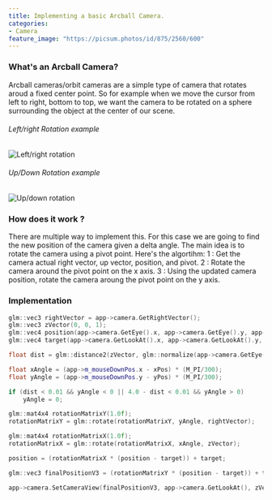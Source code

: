 ```yaml
---
title: Implementing a basic Arcball Camera.
categories:
- Camera
feature_image: "https://picsum.photos/id/875/2560/600"
---
```


### What's an Arcball Camera?

Arcball cameras/orbit cameras are a simple type of camera that rotates aroud a fixed center point. So for example when we move the cursor from left to right, bottom to top, we want the camera to be rotated on a sphere surrounding the object at the center of our scene.

###### Left/right Rotation example
![Left/right rotation](https://media.giphy.com/media/fsnKctjdBVQWo0pXLy/giphy.gif)  

###### Up/Down Rotation example
![Up/down rotation](https://media.giphy.com/media/YSZbmrRYLQhhFJ6kdP/giphy.gif)  

### How does it work ?
There are multiple way to implement this. For this case we are going to find the new position of the camera given a delta angle. The main idea is to rotate the camera using a pivot point. Here's the algortihm:
1 : Get the camera actual right vector, up vector, position, and pivot.
2 : Rotate the camera around the pivot point on the x axis.
3 : Using the updated camera position, rotate the camera aroung the pivot point on the y axis.

### Implementation

```cpp
glm::vec3 rightVector = app->camera.GetRightVector();
glm::vec3 zVector(0, 0, 1);
glm::vec4 position(app->camera.GetEye().x, app->camera.GetEye().y, app->camera.GetEye().z, 1);
glm::vec4 target(app->camera.GetLookAt().x, app->camera.GetLookAt().y, app->camera.GetLookAt().z, 1);

float dist = glm::distance2(zVector, glm::normalize(app->camera.GetEye() - app->camera.GetLookAt()));

float xAngle = (app->m_mouseDownPos.x - xPos) * (M_PI/300);
float yAngle = (app->m_mouseDownPos.y - yPos) * (M_PI/300);

if (dist < 0.01 && yAngle < 0 || 4.0 - dist < 0.01 && yAngle > 0)
    yAngle = 0;

glm::mat4x4 rotationMatrixY(1.0f);
rotationMatrixY = glm::rotate(rotationMatrixY, yAngle, rightVector);

glm::mat4x4 rotationMatrixX(1.0f);
rotationMatrixX = glm::rotate(rotationMatrixX, xAngle, zVector);

position = (rotationMatrixX * (position - target)) + target;

glm::vec3 finalPositionV3 = (rotationMatrixY * (position - target)) + target;

app->camera.SetCameraView(finalPositionV3, app->camera.GetLookAt(), zVector);
```

<!-- more -->
